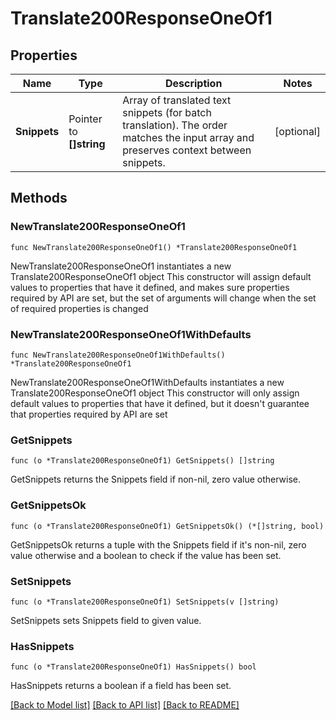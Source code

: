 # Translate200ResponseOneOf1

## Properties

Name | Type | Description | Notes
------------ | ------------- | ------------- | -------------
**Snippets** | Pointer to **[]string** | Array of translated text snippets (for batch translation). The order matches the input array and preserves context between snippets. | [optional] 

## Methods

### NewTranslate200ResponseOneOf1

`func NewTranslate200ResponseOneOf1() *Translate200ResponseOneOf1`

NewTranslate200ResponseOneOf1 instantiates a new Translate200ResponseOneOf1 object
This constructor will assign default values to properties that have it defined,
and makes sure properties required by API are set, but the set of arguments
will change when the set of required properties is changed

### NewTranslate200ResponseOneOf1WithDefaults

`func NewTranslate200ResponseOneOf1WithDefaults() *Translate200ResponseOneOf1`

NewTranslate200ResponseOneOf1WithDefaults instantiates a new Translate200ResponseOneOf1 object
This constructor will only assign default values to properties that have it defined,
but it doesn't guarantee that properties required by API are set

### GetSnippets

`func (o *Translate200ResponseOneOf1) GetSnippets() []string`

GetSnippets returns the Snippets field if non-nil, zero value otherwise.

### GetSnippetsOk

`func (o *Translate200ResponseOneOf1) GetSnippetsOk() (*[]string, bool)`

GetSnippetsOk returns a tuple with the Snippets field if it's non-nil, zero value otherwise
and a boolean to check if the value has been set.

### SetSnippets

`func (o *Translate200ResponseOneOf1) SetSnippets(v []string)`

SetSnippets sets Snippets field to given value.

### HasSnippets

`func (o *Translate200ResponseOneOf1) HasSnippets() bool`

HasSnippets returns a boolean if a field has been set.


[[Back to Model list]](../README.md#documentation-for-models) [[Back to API list]](../README.md#documentation-for-api-endpoints) [[Back to README]](../README.md)



